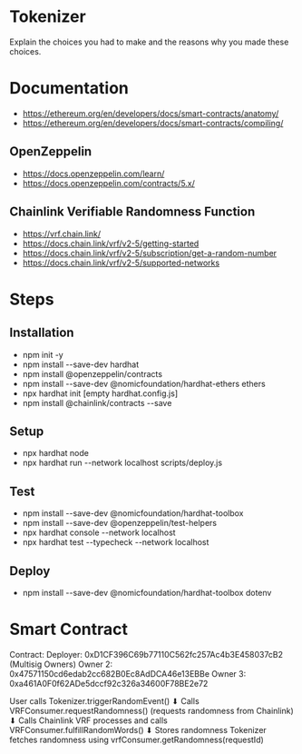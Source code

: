 # Tokenizer

Explain the choices you had to make and the reasons why you made these choices.


# Documentation

- https://ethereum.org/en/developers/docs/smart-contracts/anatomy/
- https://ethereum.org/en/developers/docs/smart-contracts/compiling/

## OpenZeppelin
- https://docs.openzeppelin.com/learn/
- https://docs.openzeppelin.com/contracts/5.x/

## Chainlink Verifiable Randomness Function
- https://vrf.chain.link/
- https://docs.chain.link/vrf/v2-5/getting-started
- https://docs.chain.link/vrf/v2-5/subscription/get-a-random-number
- https://docs.chain.link/vrf/v2-5/supported-networks


# Steps

## Installation
- npm init -y
- npm install --save-dev hardhat
- npm install @openzeppelin/contracts
- npm install --save-dev @nomicfoundation/hardhat-ethers ethers
- npx hardhat init [empty hardhat.config.js]
- npm install @chainlink/contracts --save

## Setup
- npx hardhat node
- npx hardhat run --network localhost scripts/deploy.js

## Test
- npm install --save-dev @nomicfoundation/hardhat-toolbox
- npm install --save-dev @openzeppelin/test-helpers
- npx hardhat console --network localhost
- npx hardhat test --typecheck --network localhost

## Deploy
- npm install --save-dev @nomicfoundation/hardhat-toolbox dotenv


# Smart Contract
Contract: 
Deployer: 0xD1CF396C69b77110C562fc257Ac4b3E458037cB2
(Multisig Owners)
Owner 2: 0x47571150cd6edab2cc682B0Ec8AdDCA46e13EBBe
Owner 3: 0xa461A0F0f62ADe5dccf92c326a34600F78BE2e72

User calls Tokenizer.triggerRandomEvent()
⬇ Calls
VRFConsumer.requestRandomness() (requests randomness from Chainlink)
⬇ Calls
Chainlink VRF processes and calls VRFConsumer.fulfillRandomWords()
⬇ Stores randomness
Tokenizer fetches randomness using vrfConsumer.getRandomness(requestId)
